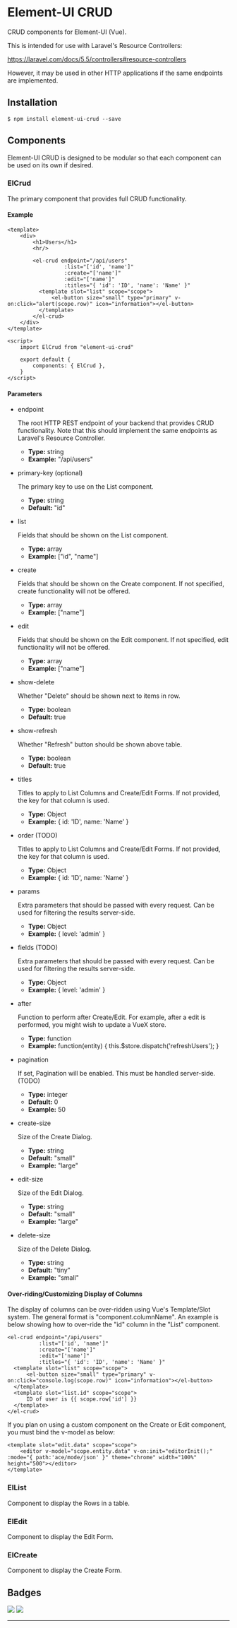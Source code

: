# Element-UI CRUD

CRUD components for Element-UI (Vue).

This is intended for use with Laravel's Resource Controllers:

https://laravel.com/docs/5.5/controllers#resource-controllers

However, it may be used in other HTTP applications if the same endpoints are implemented.


## Installation

```
$ npm install element-ui-crud --save
```


## Components

Element-UI CRUD is designed to be modular so that each component can be used on its own if desired.

### ElCrud

The primary component that provides full CRUD functionality.

#### Example

```vue
<template>
    <div>
        <h1>Users</h1>
        <hr/>
        
        <el-crud endpoint="/api/users"
                  :list="['id', 'name']"
                  :create="['name']"
                  :edit="['name']"
                  :titles="{ 'id': 'ID', 'name': 'Name' }"
          <template slot="list" scope="scope">
              <el-button size="small" type="primary" v-on:click="alert(scope.row)" icon="information"></el-button>
          </template>
        </el-crud>
    </div>
</template>

<script>
    import ElCrud from "element-ui-crud"

    export default {
        components: { ElCrud },
    }
</script>
```

#### Parameters

- endpoint

  The root HTTP REST endpoint of your backend that provides CRUD functionality.
  Note that this should implement the same endpoints as Laravel's Resource Controller.
  
  - **Type:** string
  - **Example:** "/api/users"

- primary-key (optional)

  The primary key to use on the List component.
  
	- **Type:** string
    - **Default:** "id"

- list

    Fields that should be shown on the List component.
    
    - **Type:** array
    - **Example:** ["id", "name"]

- create

    Fields that should be shown on the Create component.
    If not specified, create functionality will not be offered.
    
    - **Type:** array
    - **Example:** ["name"]

- edit

    Fields that should be shown on the Edit component.
    If not specified, edit functionality will not be offered.
    
    - **Type:** array
    - **Example:** ["name"]

- show-delete

	Whether "Delete" should be shown next to items in row.
    
    - **Type:** boolean
    - **Default:** true

- show-refresh

	Whether "Refresh" button should be shown above table.
    
    - **Type:** boolean
    - **Default:** true

- titles

    Titles to apply to List Columns and Create/Edit Forms.
    If not provided, the key for that column is used.

    - **Type:** Object
    - **Example:** { id: 'ID', name: 'Name' }

- order (TODO)

    Titles to apply to List Columns and Create/Edit Forms.
    If not provided, the key for that column is used.

    - **Type:** Object
    - **Example:** { id: 'ID', name: 'Name' }

- params

    Extra parameters that should be passed with every request.
    Can be used for filtering the results server-side.

    - **Type:** Object
    - **Example:** { level: 'admin' }

- fields (TODO)

    Extra parameters that should be passed with every request.
    Can be used for filtering the results server-side.

    - **Type:** Object
    - **Example:** { level: 'admin' }

- after

    Function to perform after Create/Edit.
    For example, after a edit is performed, you might wish to update a VueX store.
    
    - **Type:** function
    - **Example:** function(entity) { this.$store.dispatch('refreshUsers'); }

- pagination

    If set, Pagination will be enabled. This must be handled server-side.
    (TODO)
    
    - **Type:** integer
    - **Default:** 0
    - **Example:** 50

- create-size
	
    Size of the Create Dialog.

    - **Type:** string
    - **Default:** "small"
    - **Example:** "large"

- edit-size

	Size of the Edit Dialog.

    - **Type:** string
    - **Default:** "small"
    - **Example:** "large"

- delete-size

	Size of the Delete Dialog.

    - **Type:** string
    - **Default:** "tiny"
    - **Example:** "small"
    
#### Over-riding/Customizing Display of Columns

The display of columns can be over-ridden using Vue's Template/Slot system. The general format is "component.columnName". An example is below showing how to over-ride the "id" column in the "List" component.

```vue
<el-crud endpoint="/api/users"
          :list="['id', 'name']"
          :create="['name']"
          :edit="['name']"
          :titles="{ 'id': 'ID', 'name': 'Name' }"
  <template slot="list" scope="scope">
      <el-button size="small" type="primary" v-on:click="console.log(scope.row)" icon="information"></el-button>
  </template>
  <template slot="list.id" scope="scope">
      ID of user is {{ scope.row['id'] }} 
  </template>
</el-crud>
```

If you plan on using a custom component on the Create or Edit component, you must bind the v-model as below:

```vue
<template slot="edit.data" scope="scope">
    <editor v-model="scope.entity.data" v-on:init="editorInit();" :mode="{ path:'ace/mode/json' }" theme="chrome" width="100%" height="500"></editor>
</template>
```

### ElList

Component to display the Rows in a table.

### ElEdit

Component to display the Edit Form.

### ElCreate

Component to display the Create Form.

## Badges

![](https://img.shields.io/badge/license-MIT-blue.svg)
![](https://img.shields.io/badge/status-dev-yellow.svg)

---
